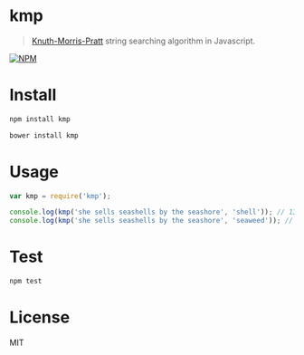 # kmp

> [Knuth-Morris-Pratt](https://en.wikipedia.org/wiki/Knuth%E2%80%93Morris%E2%80%93Pratt_algorithm) string searching algorithm in Javascript.

[![NPM](https://nodei.co/npm/kmp.png)](https://nodei.co/npm/kmp)

# Install

```bash
npm install kmp
```

```bash
bower install kmp
```

# Usage

```javascript
var kmp = require('kmp');

console.log(kmp('she sells seashells by the seashore', 'shell')); // 13
console.log(kmp('she sells seashells by the seashore', 'seaweed')); // -1
```

# Test

```bash
npm test
```

# License

MIT
